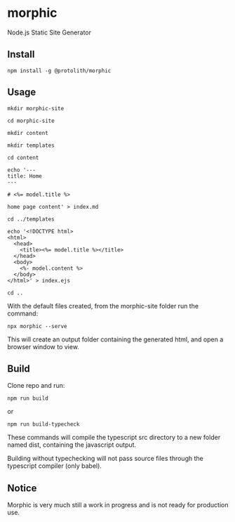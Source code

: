 # morphic

Node.js Static Site Generator

## Install

```
npm install -g @protolith/morphic
```

## Usage

```
mkdir morphic-site
```
```
cd morphic-site
```
```
mkdir content
```
```
mkdir templates
```
```
cd content
```
```
echo '---
title: Home
---

# <%= model.title %>

home page content' > index.md
```
```
cd ../templates
```
```
echo '<!DOCTYPE html>
<html>
  <head>
    <title><%= model.title %></title>
  </head>
  <body>
    <%- model.content %>
  </body>
</html>' > index.ejs
```
```
cd ..
```

With the default files created, from the morphic-site folder run the command:

```
npx morphic --serve
```

This will create an output folder containing the generated html, and open a browser window to view.

## Build

Clone repo and run: 

```
npm run build
```
or
```
npm run build-typecheck
```

These commands will compile the typescript src directory to a new folder named dist, containing the javascript output. 

Building without typechecking will not pass source files through the typescript compiler (only babel).

## Notice

Morphic is very much still a work in progress and is not ready for production use. 
